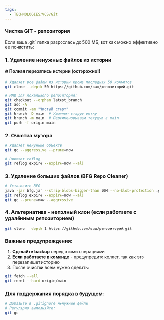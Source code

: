 ```yaml
---
tags:
  - TECHNOLOGIES/VCS/Git
---
```

### Чистка GIT - репозитория
Если ваша .git` папка разрослась до 500 МБ, вот как можно эффективно её почистить:

### 1. **Удаление ненужных файлов из истории**
#### 🔥 Полная перезапись истории (осторожно!)
```bash
# Удаляет все файлы из истории кроме последних 50 коммитов
git clone --depth 50 https://github.com/ваш/репозиторий.git

# ИЛИ для локального репозитория:
git checkout --orphan latest_branch
git add -A
git commit -am "Чистый старт"
git branch -D main  # Удаляем старую ветку
git branch -m main  # Переименовываем текущую в main
git push -f origin main
```

### 2. **Очистка мусора**
```bash
# Удаляет ненужные объекты
git gc --aggressive --prune=now

# Очищает reflog
git reflog expire --expire=now --all
```

### 3. **Удаление больших файлов (BFG Repo Cleaner)**
```bash
# Установите BFG
java -jar bfg.jar --strip-blobs-bigger-than 10M --no-blob-protection .git
git reflog expire --expire=now --all
git gc --prune=now --aggressive
```

### 4. **Альтернатива - неполный клон (если работаете с удалённым репозиторием)**
```bash
git clone --depth 1 https://github.com/ваш/репозиторий.git
```

### Важные предупреждения:
1. **Сделайте backup** перед этими операциями    
2. **Если работаете в команде** - предупредите коллег, так как это перезапишет историю    
3. После очистки всем нужно сделать:
```bash
git fetch --all
git reset --hard origin/main
```

### Для поддержания порядка в будущем:
```bash
# Добавьте в .gitignore ненужные файлы
# Регулярно выполняйте:
git gc
```
